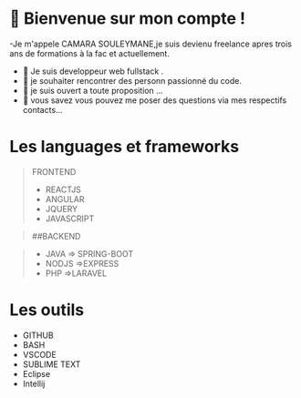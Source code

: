 
 # 🔭 Bienvenue sur mon compte !
-Je m'appele CAMARA SOULEYMANE,je suis devienu freelance apres trois ans de formations à la fac et actuellement. 
- 🌱 Je suis developpeur web fullstack .
- 👯 je souhaiter rencontrer des personn passionné du code.
- 🤔 je suis ouvert a toute proposition  ...
- 💬 vous savez vous pouvez me poser des questions via mes respectifs contacts...

# Les languages et frameworks
> FRONTEND 
   >- REACTJS
   >- ANGULAR
   >- JQUERY
   >- JAVASCRIPT

>##BACKEND
 
  >- JAVA
      => SPRING-BOOT
  >- NODJS 
      =>EXPRESS
  >- PHP
     =>LARAVEL

# Les outils
 - GITHUB
 - BASH
 - VSCODE
 - SUBLIME TEXT
 - Eclipse
 - Intellij
  
   
 
 

<!--
**workhard2021/workhard2021** is a ✨ _special_ ✨ repository because its `README.md` (this file) appears on your GitHub profile.

Here are some ideas to get you started:
### Hi there 👋
- 🔭  Je suis camara camara souleymane ...
- 🌱 Je suis developpeur web  ...
- 👯 je chercher des personnes ou une equipe motiver pour l'amour des codes ...
- 🤔 je suis ouvert a toute proposition  ...
- 💬 vous savez vous pouvez me poser des question via mes respectifs contacts...
- 📫 How to reach me: ...
- 😄 Pronouns: ...
- ⚡ Fun fact: ...
-->
